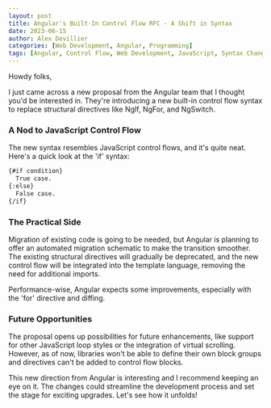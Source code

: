 ```yaml
---
layout: post
title: Angular's Built-In Control Flow RFC - A Shift in Syntax
date: 2023-06-15
author: Alex Devillier
categories: [Web Development, Angular, Programming]
tags: [Angular, Control Flow, Web Development, JavaScript, Syntax Changes]
---
```


Howdy folks,

I just came across a new proposal from the Angular team that I thought you'd be interested in. They're introducing a new built-in control flow syntax to replace structural directives like NgIf, NgFor, and NgSwitch.

### A Nod to JavaScript Control Flow

The new syntax resembles JavaScript control flows, and it's quite neat. Here's a quick look at the 'if' syntax:

```html
{#if condition}
  True case.
{:else}
  False case.
{/if}
```

### The Practical Side

Migration of existing code is going to be needed, but Angular is planning to offer an automated migration schematic to make the transition smoother. The existing structural directives will gradually be deprecated, and the new control flow will be integrated into the template language, removing the need for additional imports.

Performance-wise, Angular expects some improvements, especially with the 'for' directive and diffing.

### Future Opportunities

The proposal opens up possibilities for future enhancements, like support for other JavaScript loop styles or the integration of virtual scrolling. However, as of now, libraries won't be able to define their own block groups and directives can't be added to control flow blocks.

This new direction from Angular is interesting and I recommend keeping an eye on it. The changes could streamline the development process and set the stage for exciting upgrades. Let's see how it unfolds!

